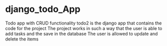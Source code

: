 # django_todo_App
Todo app with CRUD functionality
todo2 is the django app that contains the code for the project
The project works in such a way that the user is able to add tasks and the save in the database
The user is allowed to update and delete the items

